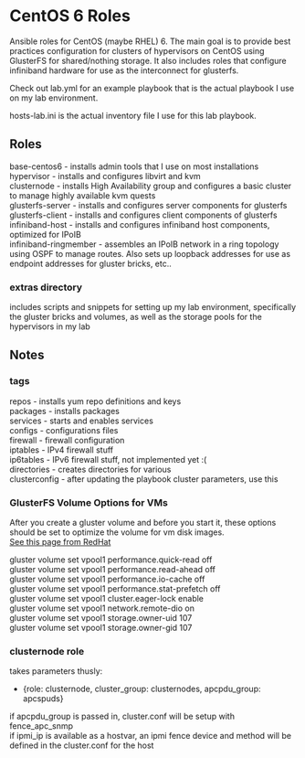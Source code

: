 CentOS 6 Roles
==============

Ansible roles for CentOS (maybe RHEL) 6. The main goal is to
provide best practices configuration for clusters of hypervisors
on CentOS using GlusterFS for shared/nothing storage. It also
includes roles that configure infiniband hardware for use as
the interconnect for glusterfs.

Check out lab.yml for an example playbook that is the actual
playbook I use on my lab environment.

hosts-lab.ini is the actual inventory file I use for this lab
playbook.

Roles
-----
base-centos6 - installs admin tools that I use on most installations  
hypervisor - installs and configures libvirt and kvm  
clusternode - installs High Availability group and configures a basic cluster to manage highly available kvm quests  
glusterfs-server - installs and configures server components for glusterfs  
glusterfs-client - installs and configures client components of glusterfs  
infiniband-host - installs and configures infiniband host components, optimized for IPoIB  
infiniband-ringmember - assembles an IPoIB network in a ring topology using OSPF to manage routes.  Also sets up loopback addresses for use as endpoint addresses for gluster bricks, etc..  

### extras directory
includes scripts and snippets for setting up my lab environment, specifically the gluster bricks and volumes, as well as the storage pools for the hypervisors in my lab


Notes
-----

### tags
repos - installs yum repo definitions and keys  
packages - installs packages  
services - starts and enables services  
configs - configurations files  
firewall - firewall configuration  
iptables - IPv4 firewall stuff  
ip6tables - IPv6 firewall stuff, not implemented yet :(  
directories - creates directories for various  
clusterconfig - after updating the playbook cluster parameters, use this

### GlusterFS Volume Options for VMs
After you create a gluster volume and before you start it, these options should be set
to optimize the volume for vm disk images.  
[See this page from RedHat](https://access.redhat.com/site/documentation/en-US/Red_Hat_Storage/2.0/html/Quick_Start_Guide/chap-Quick_Start_Guide-Virtual_Preparation.html#tuning_for_virt)

gluster volume set vpool1 performance.quick-read off  
gluster volume set vpool1 performance.read-ahead off  
gluster volume set vpool1 performance.io-cache off  
gluster volume set vpool1 performance.stat-prefetch off  
gluster volume set vpool1 cluster.eager-lock enable  
gluster volume set vpool1 network.remote-dio on  
gluster volume set vpool1 storage.owner-uid 107  
gluster volume set vpool1 storage.owner-gid 107  

### clusternode role
takes parameters thusly:
- {role: clusternode, cluster_group: clusternodes, apcpdu_group: apcspuds}

if apcpdu_group is passed in, cluster.conf will be setup with fence_apc_snmp  
if ipmi_ip is available as a hostvar, an ipmi fence device and method will be defined in the cluster.conf for the host  

